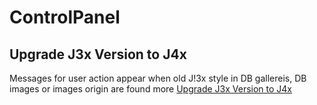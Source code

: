 # ControlPanel

## Upgrade J3x Version to J4x

Messages for user action appear when old J!3x style in DB gallereis, DB images or images origin are found more [Upgrade J3x Version to J4x](https://github.com/RSGallery2/RSGallery2_Project/blob/master/.devDocumentation/J!4x/Config/ChecklistNewConfigVar.md)
